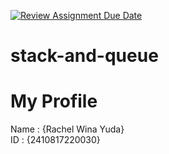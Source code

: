 [![Review Assignment Due Date](https://classroom.github.com/assets/deadline-readme-button-22041afd0340ce965d47ae6ef1cefeee28c7c493a6346c4f15d667ab976d596c.svg)](https://classroom.github.com/a/LIpz74fy)
# stack-and-queue
# My Profile
Name : {Rachel Wina Yuda} <br>
ID   : {2410817220030}